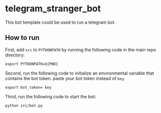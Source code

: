 # telegram_stranger_bot
This bot template could be used to run a telegram bot.

## How to run
First, add `src` to `PYTHONPATH` by running the following code in the main repo directory:
```
export PYTHONPATH=${PWD}
```

Second, run the following code to initialize an environmental variable that contains the bot token. paste your bot token instead of `key`.
```
export bot_token= key
```

Third, run the following code to start the bot:
```
python src/bot.py
```
